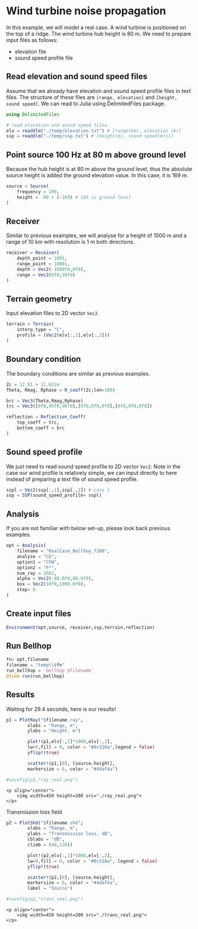 # Wind turbine noise propagation

In this example, we will model a real case. A wind turbine is positioned on the top of a ridge. The wind turbine hub height is 80 m. We need to prepare input files as follows:

* elevation file
* sound speed profile file


## Read elevation and sound speed files

Assume that we already have elevation and sound speed profile files in text files. The structure of these files are `[range, elevation]` and `[height, sound speed]`. We can read to Julia using DelimitedFiles package.

```julia
using DelimitedFiles

# read elevation and sound speed files.
elv = readdlm("./temp/elevation.txt") # [range(km), elevation (m)]
ssp = readdlm("./temp/ssp.txt") # [height(m), sound speed(m/s)]
```


## Point source 100 Hz at 80 m above ground level

Because the hub height is at 80 m above the ground level, thus the absolute source height is added the ground elevation value. In this case, it is 169 m.

```julia
source = Source(
    frequency = 100,
    height = -80 + (-169) # 169 is ground level
)
```


## Receiver

Similar to previous examples, we will analyse for a height of 1000 m and a range of 10 km with resolution is 1 m both directions.

```julia
receiver = Receiver(
    depth_point = 1001,
    range_point = 10001,
    depth = Vec2(-1000f0,0f0),
    range = Vec2(0f0,10f0)
)
```


## Terrain geometry

Input elevation files to 2D vector `Vec2`.

```julia
terrain = Terrain(
    interp_type = "C",
    profile = (Vec2(elv[:,1],elv[:,2]))
)
```


## Boundary condition

The boundary conditions are similar as previous examples.

```julia
Zc = 12.81 + 11.62im
Theta, Rmag, Rphase = R_coeff(Zc;len=100)

brc = Vec3(Theta,Rmag,Rphase)
trc = Vec3([0f0,45f0,90f0],[0f0,0f0,0f0],[0f0,0f0,0f0])

reflection = Reflection_Coeff(
    top_coeff = trc,
    bottom_coeff = brc
)
```

## Sound speed profile

We just need to read sound speed profile to 2D vector `Vec2`. Note in the case our wind profile is relatively simple, we can input directly to here instead of preparing a text file of sound speed profile.

```julia
sspl = Vec2(ssp[:,1],ssp[:,2]) # case 1
ssp = SSP(sound_speed_profile= sspl)
```

## Analysis

If you are not familiar with below set-up, please look back previous examples.

```julia
opt = Analysis(
    filename = "RealCase_Bellhop_f100",
    analyse = "CG",
    option1 = "CFW",
    option2 = "F*",
    num_ray = 1601,
    alpha = Vec2(-80.0f0,80.0f0),
    box = Vec2(10f0,1000.0f0),
    step= 0
)
```

## Create input files

```julia
Environment(opt,source, receiver,ssp,terrain,reflection)
```

## Run Bellhop

```julia
fn= opt.filename
filename = "temp\\$fn"
run_bellhop = `bellhop $filename`
@time run(run_bellhop)
```

## Results

Waiting for 29.4 seconds, here is our results!

```julia
p1 = PlotRay("$filename.ray",
        xlabs = "Range, m",
        ylabs = "Height, m")

        plot!(p1,elv[:,1]*1000,elv[:,2],
        lw=0,fill = 0, color = "#8c510a",legend = false)
        yflip!(true)

        scatter!(p1,[0], [source.height],
        markersize = 6, color = "#4daf4a")

#savefig(p1,"ray_real.png")
```

```@raw html
<p align="center">
    <img width=450 height=200 src="./ray_real.png">
</p>
```


Transmission loss field

```julia
p2 = PlotShd("$filename.shd";
        xlabs = "Range, m",
        ylabs = "Transmission loss, dB",
        cblabs = "dB",
        climb = (40,120))

        plot!(p2,elv[:,1]*1000,elv[:,2],
        lw=0,fill = 0, color = "#8c510a", legend = false)
        yflip!(true)

        scatter!(p2,[0], [source.height],
        markersize = 6, color = "#4daf4a",
        label = "Source")

#savefig(p2,"trans_real.png")
```
```@raw html
<p align="center">
    <img width=450 height=200 src="./trans_real.png">
</p>
```
